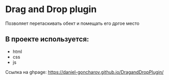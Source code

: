 # Drag and Drop plugin

Позволяет перетаскивать обект и помещать его дргое место

## В проекте используется:
* html
* css
* js

Ссылка на ghpage: https://daniel-goncharov.github.io/DragandDropPlugin/